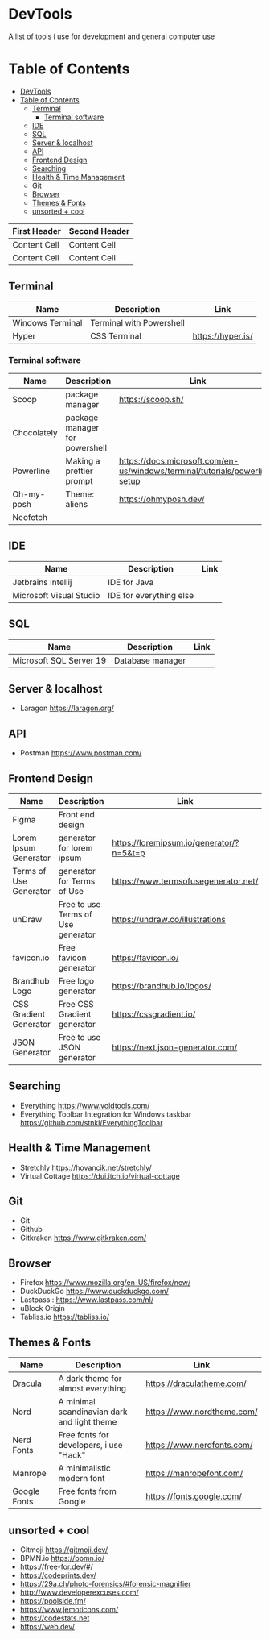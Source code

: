 # DevTools
A list of tools i use for development and general computer use

# Table of Contents
- [DevTools](#devtools)
- [Table of Contents](#table-of-contents)
  - [Terminal](#terminal)
    - [Terminal software](#terminal-software)
  - [IDE](#ide)
  - [SQL](#sql)
  - [Server & localhost](#server--localhost)
  - [API](#api)
  - [Frontend Design](#frontend-design)
  - [Searching](#searching)
  - [Health & Time Management](#health--time-management)
  - [Git](#git)
  - [Browser](#browser)
  - [Themes & Fonts](#themes--fonts)
  - [unsorted + cool](#unsorted--cool)

| First Header  | Second Header |
| ------------- | ------------- |
| Content Cell  | Content Cell  |
| Content Cell  | Content Cell  |

## Terminal
Name | Description | Link 
--- | --- |--- 
Windows Terminal| Terminal with Powershell 
Hyper | CSS Terminal | https://hyper.is/ 

### Terminal software
|Name | Description | Link |
--- | --- |--- 
| Scoop       |        package manager         | https://scoop.sh/ |
| Chocolately | package manager for powershell |                     |                                                        
| Powerline   |    Making a prettier prompt    | https://docs.microsoft.com/en-us/windows/terminal/tutorials/powerline-setup |
| Oh-my-posh  |         Theme: aliens          | https://ohmyposh.dev/ |
| Neofetch    |                                |                       |                                                


## IDE
Name | Description | Link 
--- | --- |--- 
Jetbrains Intellij | IDE for Java       
Microsoft Visual Studio | IDE for everything else 

## SQL
Name | Description | Link 
--- | --- |--- 
| Microsoft SQL Server 19 | Database manager 

## Server & localhost
- Laragon https://laragon.org/

## API
- Postman https://www.postman.com/

## Frontend Design
Name | Description | Link 
--- | --- |--- 
Figma                  |          Front end design          |
Lorem Ipsum Generator  |     generator for lorem ipsum      | https://loremipsum.io/generator/?n=5&t=p 
Terms of Use Generator |     generator for Terms of Use     |     https://www.termsofusegenerator.net/ 
unDraw                 | Free to use Terms of Use generator |          https://undraw.co/illustrations 
favicon.io             |       Free favicon generator       |                      https://favicon.io/ 
Brandhub Logo          |        Free logo generator         |               https://brandhub.io/logos/ 
CSS Gradient Generator |    Free CSS Gradient generator     |                  https://cssgradient.io/ 
JSON Generator         |     Free to use JSON generator     |         https://next.json-generator.com/ 

## Searching
- Everything https://www.voidtools.com/
- Everything Toolbar Integration for Windows taskbar https://github.com/stnkl/EverythingToolbar

## Health & Time Management
- Stretchly https://hovancik.net/stretchly/
- Virtual Cottage https://dui.itch.io/virtual-cottage

## Git
- Git
- Github
- Gitkraken https://www.gitkraken.com/

## Browser
- Firefox https://www.mozilla.org/en-US/firefox/new/
- DuckDuckGo https://www.duckduckgo.com/
- Lastpass : https://www.lastpass.com/nl/
- uBlock Origin
- Tabliss.io https://tabliss.io/

## Themes & Fonts
Name | Description | Link 
--- | --- |--- 
Dracula      |     A dark theme for almost everything      |  https://draculatheme.com/ 
Nord         | A minimal scandinavian dark and light theme | https://www.nordtheme.com/ 
Nerd Fonts   |   Free fonts for developers, i use "Hack"   | https://www.nerdfonts.com/ 
Manrope      |         A minimalistic modern font          |   https://manropefont.com/ 
Google Fonts |           Free fonts from Google            |  https://fonts.google.com/ 

## unsorted + cool
- Gitmoji https://gitmoji.dev/
- BPMN.io https://bpmn.io/
- https://free-for.dev/#/
- https://codeprints.dev/
- https://29a.ch/photo-forensics/#forensic-magnifier
- http://www.developerexcuses.com/
- https://poolside.fm/
- https://www.jemoticons.com/
- https://codestats.net
- https://web.dev/
